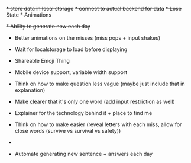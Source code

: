 ~~* store data in local storage~~
~~* connect to actual backend for data~~
~~* Lose State~~
~~* Animations~~

~~* Ability to generate new each day~~

* Better animations on the misses (miss pops + input shakes)
* Wait for localstorage to load before displaying
* Shareable Emoji Thing
* Mobile device support, variable width support

* Think on how to make question less vague (maybe just include that in explanation)
* Make clearer that it's only one word (add input restriction as well)
* Explainer for the technology behind it + place to find me

* Think on how to make easier (reveal letters with each miss, allow for close words (survive vs survival vs safety))
* 
* Automate generating new sentence + answers each day

